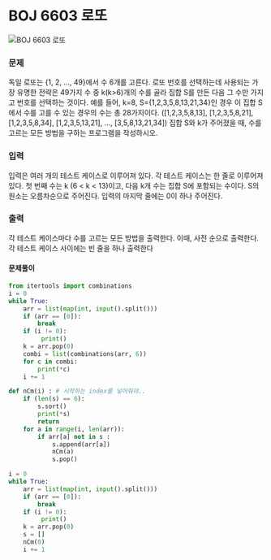 # BOJ 6603 로또

![BOJ 6603 로또](https://www.acmicpc.net/problem/6603)

### 문제

독일 로또는 {1, 2, ..., 49}에서 수 6개를 고른다.
로또 번호를 선택하는데 사용되는 가장 유명한 전략은 49가지 수 중 k(k>6)개의 수를 골라 집합 S를 만든 다음 그 수만 가지고 번호를 선택하는 것이다.
예를 들어, k=8, S={1,2,3,5,8,13,21,34}인 경우 이 집합 S에서 수를 고를 수 있는 경우의 수는 총 28가지이다. ([1,2,3,5,8,13], [1,2,3,5,8,21], [1,2,3,5,8,34], [1,2,3,5,13,21], ..., [3,5,8,13,21,34])
집합 S와 k가 주어졌을 때, 수를 고르는 모든 방법을 구하는 프로그램을 작성하시오.

### 입력

입력은 여러 개의 테스트 케이스로 이루어져 있다. 각 테스트 케이스는 한 줄로 이루어져 있다. 첫 번째 수는 k (6 < k < 13)이고, 다음 k개 수는 집합 S에 포함되는 수이다. S의 원소는 오름차순으로 주어진다.
입력의 마지막 줄에는 0이 하나 주어진다.

### 출력

각 테스트 케이스마다 수를 고르는 모든 방법을 출력한다. 이때, 사전 순으로 출력한다.
각 테스트 케이스 사이에는 빈 줄을 하나 출력한다

#### 문제풀이

```python
from itertools import combinations
i = 0
while True:
    arr = list(map(int, input().split()))
    if (arr == [0]):
        break
    if (i != 0):
         print()
    k = arr.pop(0)
    combi = list(combinations(arr, 6))
    for c in combi:
        print(*c)
    i += 1
```

```python
def nCm(i) : # 시작하는 index를 넣어줘야..
    if (len(s) == 6):
        s.sort()
        print(*s)
        return
    for a in range(i, len(arr)):
        if arr[a] not in s :
            s.append(arr[a])
            nCm(a)
            s.pop()

i = 0
while True:
    arr = list(map(int, input().split()))
    if (arr == [0]):
        break
    if (i != 0):
         print()
    k = arr.pop(0)
    s = []
    nCm(0)
    i += 1
```
